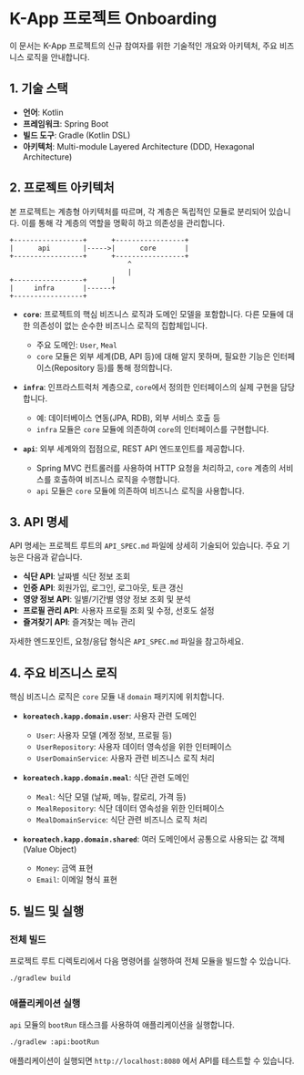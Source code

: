 # K-App 프로젝트 Onboarding

이 문서는 K-App 프로젝트의 신규 참여자를 위한 기술적인 개요와 아키텍처, 주요 비즈니스 로직을 안내합니다.

## 1. 기술 스택

- **언어**: Kotlin
- **프레임워크**: Spring Boot
- **빌드 도구**: Gradle (Kotlin DSL)
- **아키텍처**: Multi-module Layered Architecture (DDD, Hexagonal Architecture)

## 2. 프로젝트 아키텍처

본 프로젝트는 계층형 아키텍처를 따르며, 각 계층은 독립적인 모듈로 분리되어 있습니다. 이를 통해 각 계층의 역할을 명확히 하고 의존성을 관리합니다.

```
+-----------------+      +-----------------+
|      api        |----->|      core       |
+-----------------+      +-----------------+
                             ^
                             |
+-----------------+      |
|     infra       |------+
+-----------------+
```

- **`core`**: 프로젝트의 핵심 비즈니스 로직과 도메인 모델을 포함합니다. 다른 모듈에 대한 의존성이 없는 순수한 비즈니스 로직의 집합체입니다.
    - 주요 도메인: `User`, `Meal`
    - `core` 모듈은 외부 세계(DB, API 등)에 대해 알지 못하며, 필요한 기능은 인터페이스(Repository 등)를 통해 정의합니다.

- **`infra`**: 인프라스트럭처 계층으로, `core`에서 정의한 인터페이스의 실제 구현을 담당합니다.
    - 예: 데이터베이스 연동(JPA, RDB), 외부 서비스 호출 등
    - `infra` 모듈은 `core` 모듈에 의존하여 `core`의 인터페이스를 구현합니다.

- **`api`**: 외부 세계와의 접점으로, REST API 엔드포인트를 제공합니다.
    - Spring MVC 컨트롤러를 사용하여 HTTP 요청을 처리하고, `core` 계층의 서비스를 호출하여 비즈니스 로직을 수행합니다.
    - `api` 모듈은 `core` 모듈에 의존하여 비즈니스 로직을 사용합니다.

## 3. API 명세

API 명세는 프로젝트 루트의 `API_SPEC.md` 파일에 상세히 기술되어 있습니다. 주요 기능은 다음과 같습니다.

- **식단 API**: 날짜별 식단 정보 조회
- **인증 API**: 회원가입, 로그인, 로그아웃, 토큰 갱신
- **영양 정보 API**: 일별/기간별 영양 정보 조회 및 분석
- **프로필 관리 API**: 사용자 프로필 조회 및 수정, 선호도 설정
- **즐겨찾기 API**: 즐겨찾는 메뉴 관리

자세한 엔드포인트, 요청/응답 형식은 `API_SPEC.md` 파일을 참고하세요.

## 4. 주요 비즈니스 로직

핵심 비즈니스 로직은 `core` 모듈 내 `domain` 패키지에 위치합니다.

- **`koreatech.kapp.domain.user`**: 사용자 관련 도메인
    - `User`: 사용자 모델 (계정 정보, 프로필 등)
    - `UserRepository`: 사용자 데이터 영속성을 위한 인터페이스
    - `UserDomainService`: 사용자 관련 비즈니스 로직 처리

- **`koreatech.kapp.domain.meal`**: 식단 관련 도메인
    - `Meal`: 식단 모델 (날짜, 메뉴, 칼로리, 가격 등)
    - `MealRepository`: 식단 데이터 영속성을 위한 인터페이스
    - `MealDomainService`: 식단 관련 비즈니스 로직 처리

- **`koreatech.kapp.domain.shared`**: 여러 도메인에서 공통으로 사용되는 값 객체 (Value Object)
    - `Money`: 금액 표현
    - `Email`: 이메일 형식 표현

## 5. 빌드 및 실행

### 전체 빌드

프로젝트 루트 디렉토리에서 다음 명령어를 실행하여 전체 모듈을 빌드할 수 있습니다.

```bash
./gradlew build
```

### 애플리케이션 실행

`api` 모듈의 `bootRun` 태스크를 사용하여 애플리케이션을 실행합니다.

```bash
./gradlew :api:bootRun
```

애플리케이션이 실행되면 `http://localhost:8080` 에서 API를 테스트할 수 있습니다.

